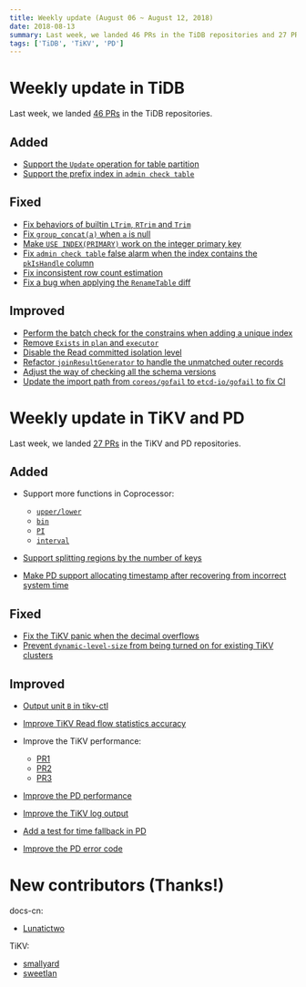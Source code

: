 ```yaml
---
title: Weekly update (August 06 ~ August 12, 2018)
date: 2018-08-13
summary: Last week, we landed 46 PRs in the TiDB repositories and 27 PRs in the TiKV and PD repositories.
tags: ['TiDB', 'TiKV', 'PD']
---
```


# Weekly update in TiDB

Last week, we landed [46 PRs](https://github.com/pingcap/tidb/pulls?utf8=%E2%9C%93&q=is%3Apr+is%3Amerged+merged%3A2018-08-06..2018-08-12+) in the TiDB repositories.

## Added

- [Support the `Update` operation for table partition](https://github.com/pingcap/tidb/pull/7166)
- [Support the prefix index in `admin check table`](https://github.com/pingcap/tidb/pull/7241)

## Fixed

- [Fix behaviors of builtin `LTrim`, `RTrim` and `Trim`](https://github.com/pingcap/tidb/pull/7291)
- [Fix `group_concat(a)` when `a` is null](https://github.com/pingcap/tidb/pull/7287)
- [Make `USE INDEX(PRIMARY)` work on the integer primary key](https://github.com/pingcap/tidb/pull/7298)
- [Fix `admin check table` false alarm when the index contains the `pkIsHandle` column](https://github.com/pingcap/tidb/pull/7317)
- [Fix inconsistent row count estimation](https://github.com/pingcap/tidb/pull/7233)
- [Fix a bug when applying the `RenameTable` diff](https://github.com/pingcap/tidb/pull/7336)

## Improved

- [Perform the batch check for the constrains when adding a unique index](https://github.com/pingcap/tidb/pull/7132)
- [Remove `Exists` in `plan` and `executor`](https://github.com/pingcap/tidb/pull/7207)
- [Disable the Read committed isolation level](https://github.com/pingcap/tidb/pull/7280)
- [Refactor `joinResultGenerator` to handle the unmatched outer records](https://github.com/pingcap/tidb/pull/7288)
- [Adjust the way of checking all the schema versions](https://github.com/pingcap/tidb/pull/7319)
- [Update the import path from `coreos/gofail` to `etcd-io/gofail` to fix CI](https://github.com/pingcap/tidb/pull/7329)

# Weekly update in TiKV and PD

Last week, we landed [27 PRs](https://github.com/search?p=1&q=repo%3Atikv%2Ftikv+repo%3Apingcap%2Fpd+is%3Apr+is%3Amerged+merged%3A2018-08-06..2018-08-13&type=Issues) in the TiKV and PD repositories.

## Added

- Support more functions in Coprocessor: 
    
    - [`upper/lower`](https://github.com/tikv/tikv/pull/3433)
    - [`bin`](https://github.com/tikv/tikv/pull/3397)
    - [`PI`](https://github.com/tikv/tikv/pull/3382)
    - [`interval`](https://github.com/tikv/tikv/pull/3330)

- [Support splitting regions by the number of keys](https://github.com/tikv/tikv/pull/3317)
- [Make PD support allocating timestamp after recovering from incorrect system time](https://github.com/pingcap/pd/pull/1173)

## Fixed

- [Fix the TiKV panic when the decimal overflows](https://github.com/tikv/tikv/pull/3343)
- [Prevent `dynamic-level-size` from being turned on for existing TiKV clusters](https://github.com/tikv/tikv/pull/3348/files)

## Improved

- [Output unit `B` in tikv-ctl](https://github.com/tikv/tikv/pull/3421)
- [Improve TiKV Read flow statistics accuracy](https://github.com/tikv/tikv/pull/3402)
- Improve the TiKV performance: 
    
    - [PR1](https://github.com/tikv/tikv/pull/3429)
    - [PR2](https://github.com/tikv/tikv/pull/3419)
    - [PR3](https://github.com/tikv/tikv/pull/2639)

- [Improve the PD performance](https://github.com/pingcap/pd/pull/1180) 
- [Improve the TiKV log output](https://github.com/tikv/tikv/pull/3416) 
- [Add a test for time fallback in PD](https://github.com/pingcap/pd/pull/1186)
- [Improve the PD error code](https://github.com/pingcap/pd/pull/1167)

# New contributors (Thanks!)

docs-cn:

- [Lunatictwo](https://github.com/Lunatictwo)

TiKV:

- [smallyard](https://github.com/smallyard)
- [sweetIan](https://github.com/sweetIan)